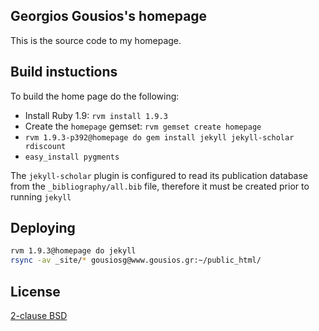 ## Georgios Gousios's homepage

This is the source code to my homepage.

## Build instuctions

To build the home page do the following:

* Install Ruby 1.9: `rvm install 1.9.3`
* Create the `homepage` gemset: `rvm gemset create homepage`
* `rvm 1.9.3-p392@homepage do gem install jekyll jekyll-scholar rdiscount`
* `easy_install pygments`

The `jekyll-scholar` plugin is configured to read its publication database
from the `_bibliography/all.bib` file, therefore it must be created prior
to running `jekyll`

## Deploying

```bash
rvm 1.9.3@homepage do jekyll
rsync -av _site/* gousiosg@www.gousios.gr:~/public_html/
```

## License

[2-clause BSD](http://www.opensource.org/licenses/bsd-license.php)
